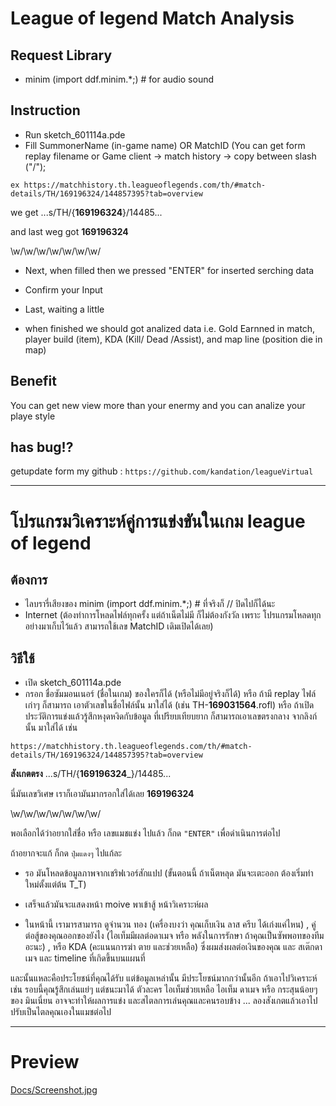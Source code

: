 # League of legend Match Analysis

## Request Library 
- minim (import ddf.minim.*;)  # for audio sound


## Instruction
- Run sketch_601114a.pde
- Fill SummonerName (in-game name) OR MatchID (You can get form replay filename or Game client -> match history -> copy between slash ("/");

`ex https://matchhistory.th.leagueoflegends.com/th/#match-details/TH/169196324/144857395?tab=overview`

we get
...s/TH/{__**169196324**__}/14485...


and last weg got
__169196324__

\w/\w/\w/\w/\w/\w/\w/

- Next, when filled then we pressed "ENTER" for inserted serching data

- Confirm your Input
- Last, waiting a little 
- when finished we should got analized data  i.e. Gold Earnned in match,
 player build (item), KDA (Kill/ Dead /Assist), and map line (position die in map)


## Benefit
You can get new view more than your enermy and you can analize your playe style


## has bug!?
getupdate form my github : 
`https://github.com/kandation/leagueVirtual`

---------------------------

# โปรแกรมวิเคราะห์คู่การแข่งขันในเกม league of legend
## ต้องการ
- ไลบรารี่เสียงของ minim (import ddf.minim.*;) # ที่จริงก็ // ปิดไปก็ได้นะ
- Internet (ต้องทำการโหลดไฟล์ทุกครั้ง แต่ถ้าเน็ตไม่มี ก็ไม่ต้องกังวัล เพราะ โปรแกรมโหลดทุกอย่างมาเก็บไว้แล้ว สามารถใช้เลข MatchID เดิมเปิดได้เลย)
 
## วิธีใช้
- เปิด sketch_601114a.pde
- กรอก ชื่อซัมมอนเนอร์ (ชื่อในเกม) ของใครก็ได้ (หรือไม่มีอยู่จริงก็ได้)  หรือ ถ้ามี replay ไฟล์เก่าๆ ก็สามารถ
 เอาตัวเลขในชื่อไฟล์นั้น มาใส่ได้ (เช่น TH-__169031564__.rofl) หรือ ถ้าเปิด ประวัติการแข่งแล้วรู้สึกหงุดหงิดกับข้อมูล
ที่เปรียบเทียบยาก ก็สามารถเอาเลขตรงกลาง จากลิงก์นั้น มาใส่ได้
เช่น 

`https://matchhistory.th.leagueoflegends.com/th/#match-details/TH/169196324/144857395?tab=overview`

**สังเกตตรง**
...s/TH/{__169196324___}/14485...

นี่มันเลขวิเศษ เราก็เอามันมากรอกใส่ได้เลย
__169196324__

\w/\w/\w/\w/\w/\w/\w/

พอเลือกได้ว่าอยากใส่ชื่อ หรือ เลขแมชแข่ง ไปแล้ว ก็กด `"ENTER"` เพื่อดำเนินการต่อไป

ถ้าอยากจะแก้ ก็กด `ปุ่มแดงๆ` ไปแก้ละ


- รอ มันโหลดข้อมูลภาพจากเชริฟเวอร์สักแปป (ขั้นตอนนี้ ถ้าเน็ตหลุด มันจะเตะออก ต้องเริ่มทำใหม่ตั้งแต่ต้น T_T)

- เสร็จแล้วมันจะแสดงหน้า moive พาเข้าสู้ หน้าวิเคราะห์ผล

- ในหน้านี้ เรามารสามารถ ดูจำนวน ทอง (เครื่องบงว่า คุณเก็บเงิน ลาส ครีบ ได้เก่งแค่ไหน)  , คู่ต่อสู้ของคุณออกของยังไง
 (ไอเท็มมีผลต่อดาเมจ หรือ พลังในการรักษา ถ้าคุณเป็นซัพพอทของทีมอะนะ) , หรือ   KDA (คะแนนการฆ่า ตาย และช่วยเหลือ) ซึ่งผมส่งผลต่อเงินของคุณ และ สเต๊กดาเมจ
และ timeline ที่เกิดขึ้นบนแผนที่


และนั้นแหละคือประโยชน์ที่คุณได้รับ
แต่ข้อมูลเหล่านั้น มีประโยชน์มากกว่านั้นอีก ถ้าเอาไปวิเคราะห์ เช่น รอบนี้คุณรู้สึกเล่นแย่ๆ แต่ชนะมาได้ ตัวละคร ไอเท็มช่วยเหลือ ไอเท็ม ดาเมจ หรือ กระสุนน้อยๆของ มินเนี่ยน
อาจจะทำให้ผลการแข่ง และสไตลการเล่นคุณและคนรอบข้าง ... ลองสังเกตแล้วเอาไปปรับเป็นไตลคุณเองในแมชต่อไป

------------------

# Preview

[Docs/Screenshot.jpg](Docs/Screenshot.jpg)

